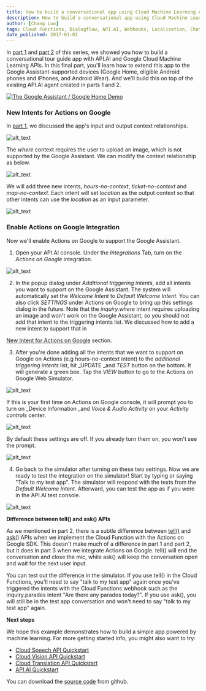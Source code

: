 ```yaml
---
title: How to build a conversational app using Cloud Machine Learning APIs (Part 3 of 3)
description: How to build a conversational app using Cloud Machine Learning APIs (Part 3 of 3).
author: [Chang Luo]
tags: Cloud Functions, Dialogflow, API.AI, Webhooks, Localization, Chatbot, Machine Learning API, Transation, Vision, Speech
date_published: 2017-01-02
---
```

In [part 1] and [part 2] of this series, we showed you how to build a conversational tour guide app with API.AI and Google Cloud Machine Learning APIs. In this final part, you'll learn how to extend this app to the Google Assistant-supported devices (Google Home, eligible Android phones and iPhones, and Android Wear). And we'll build this on top of the existing API.AI agent created in parts 1 and 2.

[![The Google Assistant / Google Home Demo](http://img.youtube.com/vi/_x5rlkpZiyc/0.jpg)](https://youtu.be/_x5rlkpZiyc)

### <a name="actions"></a>New Intents for Actions on Google

In [part 1], we discussed the app's input and output context relationships. 


![alt_text](conversational-app-p3-3.png "Contexts without the Assistant")


The _where_ context requires the user to upload an image, which is not supported by the Google Assistant. We can modify the context relationship as below. 

![alt_text](conversational-app-p3-8.png "Contexts with the Assistant")

We will add three new intents, _hours-no-context_, _ticket-no-context_ and _map-no-context_. Each intent will set _location_ as the output context so that other intents can use the _location_ as an input parameter.

![alt_text](conversational-app-p3-5.png "Contexts Screenshot")

### Enable Actions on Google Integration

Now we'll enable Actions on Google to support the Google Assistant.

1. Open your API.AI console. Under the _Integrations_ Tab, turn on the _Actions on Google_ integration.

![alt_text](conversational-app-p3-1.png "Enable Actions on Google Integration")

2. In the popup dialog under _Additional triggering intents_, add all intents  you want to support on the Google Assistant. The system will automatically set the _Welcome Intent_ to _Default Welcome Intent_. You can also click _SETTINGS_ under Actions on Google to bring up this settings dialog in the future. Note that the _inquiry.where_ intent requires uploading an image and won't work on the Google Assistant, so you should not  add that intent to the triggering intents list. We discussed how to add a new intent to support that in 

[New Intent for Actions on Google](#heading=actions) section.

3. After you're done adding all the intents that we want to support on Google on Actions (e.g hours-no-context intent) to the _additional triggering intents_ list, hit _UPDATE _and _TEST_ button on the bottom. It will generate a green box. Tap the _VIEW_ button to go to the Actions on Google Web Simulator.

![alt_text](conversational-app-p3-4.png "Actions on Google Intents")

If this is your first time on Actions on Google console, it will prompt you to turn on _Device Information _and _Voice & Audio Activity_ on your _Activity controls_ center. 

![alt_text](conversational-app-p3-%253D2.png "Actions on Google Simulator")

By default these settings are off. If you already turn them on, you won't see the prompt.

![alt_text](conversational-app-p3-7.png "Device Information and Voice & Audio Activity Screenshot")

4. Go back to the simulator after turning on these two settings. Now we are ready to test the integration on the simulator! Start by typing or saying "Talk to my test app". The simulator will respond with the texts from the _Default Welcome Intent_. Afterward, you can test the app as if you were in the API.AI test console.

![alt_text](conversational-app-p3-9.png "Actions on Google Test Console")

**Difference between tell() and ask() APIs**

As we mentioned in part 2, there is a subtle difference between [tell()](https://developers.google.com/actions/reference/nodejs/ActionsSdkApp#tell) and [ask()](https://developers.google.com/actions/reference/nodejs/ActionsSdkApp#ask) APIs when we implement the Cloud Function with the Actions on Google SDK. This doesn't make much of a difference in part 1 and part 2, but it does in part 3 when we integrate Actions on Google. tell() will end the conversation and close the mic, while ask() will keep the conversation open and wait for the next user input.

You can test out the difference in the simulator. If you use tell() in the Cloud Functions, you'll need to  say "talk to my test app" again once you've triggered the intents with the Cloud Functions webhook such as the inquiry.parades intent "Are there any parades today?". If you use ask(), you will still be in the test app conversation and won't need to say "talk to my test app" again.

**Next steps**

We hope this example demonstrates how to build a simple app powered by machine learning. For more getting started info, you might also want to try:



*   [Cloud Speech API Quickstart](https://cloud.google.com/speech/docs/getting-started)
*   [Cloud Vision API Quickstart](https://cloud.google.com/vision/docs/quickstart)
*   [Cloud Translation API Quickstart](https://cloud.google.com/translate/docs/getting-started)
*   [API.AI Quickstart](https://api.ai/docs/getting-started/basics)

You can download the [source code](https://github.com/google/ios-chatbot) from github.

[part 1]: ../index.md
[part 2]: ../part-2/index.md
[Chang Luo]: https://www.linkedin.com/in/changluo
